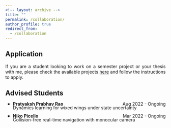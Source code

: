 ```yaml
---
<!-- layout: archive -->
title: ""
permalink: /collaboration/
author_profile: true
redirect_from:
  - /collaboration
---
```


<head>
<style>
p.collaboration {
  text-align: justify;
}
div.title {
  text-align: left;
  font-weight: bold;
}
div.description {
  text-align: left;
  opacity: 0.8;
}
</style>
</head>

## Application

<p class="collaboration">If you are a student looking to work on a semester project or your thesis with me, please check the available projects <a href="https://wp.nyu.edu/arpl/master-projects/">here</a> and follow the instructions to apply.</p>

## Advised Students

<p class="collaboration"><ul style="list-style-type:square">
  <li style="line-height: 50%;"><span style="float:left;"><b>Pratyaksh Prabhav Rao</b></span><span style="float:right;">Aug 2022 - Ongoing</span></li>
  <li style="list-style: none;">Dynamics learning for wixed wings under state uncertainty</li>  
</ul></p>
<p class="collaboration"><ul style="list-style-type:square">
  <li style="line-height: 50%;"><span style="float:left;"><b>Niko Picello</b></span><span style="float:right;">Mar 2022 - Ongoing</span></li>
  <li style="list-style: none;">Collision-free real-time navigation with monocular camera</li>
</ul></p>
